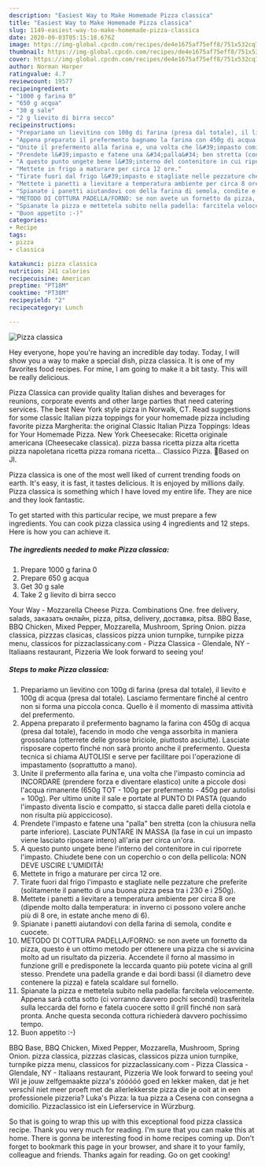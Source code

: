 ```yaml
---
description: "Easiest Way to Make Homemade Pizza classica"
title: "Easiest Way to Make Homemade Pizza classica"
slug: 1149-easiest-way-to-make-homemade-pizza-classica
date: 2020-09-03T05:15:18.676Z
image: https://img-global.cpcdn.com/recipes/de4e1675af75eff8/751x532cq70/pizza-classica-recipe-main-photo.jpg
thumbnail: https://img-global.cpcdn.com/recipes/de4e1675af75eff8/751x532cq70/pizza-classica-recipe-main-photo.jpg
cover: https://img-global.cpcdn.com/recipes/de4e1675af75eff8/751x532cq70/pizza-classica-recipe-main-photo.jpg
author: Norman Harper
ratingvalue: 4.7
reviewcount: 19577
recipeingredient:
- "1000 g farina 0"
- "650 g acqua"
- "30 g sale"
- "2 g lievito di birra secco"
recipeinstructions:
- "Prepariamo un lievitino con 100g di farina (presa dal totale), il lievito e 100g di acqua (presa dal totale). Lasciamo fermentare finché al centro non si forma una piccola conca. Quello è il momento di massima attività del prefermento."
- "Appena preparato il prefermento bagnamo la farina con 450g di acqua (presa dal totale), facendo in modo che venga assorbita in maniera grossolana (otterrete delle grosse briciole, piuttosto asciutte). Lasciate risposare coperto finché non sarà pronto anche il prefermento. Questa tecnica si chiama AUTOLISI e serve per facilitare poi l&#39;operazione di impastamento (soprattutto a mano)."
- "Unite il prefermento alla farina e, una volta che l&#39;impasto comincia ad INCORDARE (prendere forza e diventare elastico) unite a piccole dosi l&#39;acqua rimanente (650g TOT - 100g per prefermento - 450g per autolisi = 100g). Per ultimo unite il sale e portate al PUNTO DI PASTA (quando l&#39;impasto diventa liscio e compatto, si stacca dalle pareti della ciotola e non risulta più appiccicoso)."
- "Prendete l&#39;impasto e fatene una &#34;palla&#34; ben stretta (con la chiusura nella parte inferiore). Lasciate PUNTARE IN MASSA (la fase in cui un impasto viene lasciato riposare intero) all&#39;aria per circa un&#39;ora."
- "A questo punto ungete bene l&#39;interno del contenitore in cui riporrete l&#39;impasto. Chiudete bene con un coperchio o con della pellicola: NON DEVE USCIRE L&#39;UMIDITÀ!"
- "Mettete in frigo a maturare per circa 12 ore."
- "Tirate fuori dal frigo l&#39;impasto e stagliate nelle pezzature che preferite (solitamente il panetto di una buona pizza pesa tra i 230 e i 250g)."
- "Mettete i panetti a lievitare a temperatura ambiente per circa 8 ore (dipende molto dalla temperatura: in inverno ci possono volere anche più di 8 ore, in estate anche meno di 6)."
- "Spianate i panetti aiutandovi con della farina di semola, condite e cuocete."
- "METODO DI COTTURA PADELLA/FORNO: se non avete un fornetto da pizza, questo è un ottimo metodo per ottenere una pizza che si avvicina molto ad un risultato da pizzeria. Accendete il forno al massimo in funzione grill e predisponete la leccarda quanto più potete vicina al grill stesso. Prendete una padella grande e dai bordi bassi (il diametro deve contenere la pizza) e fatela scaldare sul fornello."
- "Spianate la pizza e mettetela subito nella padella: farcitela velocemente. Appena sarà cotta sotto (ci vorranno davvero pochi secondi) trasferitela sulla leccarda del forno e fatela cuocere sotto il grill finché non sarà pronta. Anche questa seconda cottura richiederà davvero pochissimo tempo."
- "Buon appetito :-)"
categories:
- Recipe
tags:
- pizza
- classica

katakunci: pizza classica 
nutrition: 241 calories
recipecuisine: American
preptime: "PT18M"
cooktime: "PT38M"
recipeyield: "2"
recipecategory: Lunch

---
```



![Pizza classica](https://img-global.cpcdn.com/recipes/de4e1675af75eff8/751x532cq70/pizza-classica-recipe-main-photo.jpg)

Hey everyone, hope you're having an incredible day today. Today, I will show you a way to make a special dish, pizza classica. It is one of my favorites food recipes. For mine, I am going to make it a bit tasty. This will be really delicious.

Pizza Classica can provide quality Italian dishes and beverages for reunions, corporate events and other large parties that need catering services. The best New York style pizza in Norwalk, CT. Read suggestions for some classic Italian pizza toppings for your homemade pizza including favorite pizza Margherita: the original Classic Italian Pizza Toppings: Ideas for Your Homemade Pizza. New York Cheesecake: Ricetta originale americana (Cheesecake classica). pizza bassa ricetta pizza alta ricetta pizza napoletana ricetta pizza romana ricetta… Classico Pizza. 📍Based on Jl.

Pizza classica is one of the most well liked of current trending foods on earth. It's easy, it is fast, it tastes delicious. It is enjoyed by millions daily. Pizza classica is something which I have loved my entire life. They are nice and they look fantastic.


To get started with this particular recipe, we must prepare a few ingredients. You can cook pizza classica using 4 ingredients and 12 steps. Here is how you can achieve it.

<!--inarticleads1-->

##### The ingredients needed to make Pizza classica:

1. Prepare 1000 g farina 0
1. Prepare 650 g acqua
1. Get 30 g sale
1. Take 2 g lievito di birra secco


Your Way - Mozzarella Cheese Pizza. Combinations One. free delivery, salads, заказать онлайн, pizza, pitsa, delivery, доставка, pitsa. BBQ Base, BBQ Chicken, Mixed Pepper, Mozzarella, Mushroom, Spring Onion. pizza classica, pizzzas clasicas, classicos pizza union turnpike, turnpike pizza menu, classicos for pizzaclassicany.com - Pizza Classica - Glendale, NY - Italiaans restaurant, Pizzeria We look forward to seeing you! 

<!--inarticleads2-->

##### Steps to make Pizza classica:

1. Prepariamo un lievitino con 100g di farina (presa dal totale), il lievito e 100g di acqua (presa dal totale). Lasciamo fermentare finché al centro non si forma una piccola conca. Quello è il momento di massima attività del prefermento.
1. Appena preparato il prefermento bagnamo la farina con 450g di acqua (presa dal totale), facendo in modo che venga assorbita in maniera grossolana (otterrete delle grosse briciole, piuttosto asciutte). Lasciate risposare coperto finché non sarà pronto anche il prefermento. Questa tecnica si chiama AUTOLISI e serve per facilitare poi l&#39;operazione di impastamento (soprattutto a mano).
1. Unite il prefermento alla farina e, una volta che l&#39;impasto comincia ad INCORDARE (prendere forza e diventare elastico) unite a piccole dosi l&#39;acqua rimanente (650g TOT - 100g per prefermento - 450g per autolisi = 100g). Per ultimo unite il sale e portate al PUNTO DI PASTA (quando l&#39;impasto diventa liscio e compatto, si stacca dalle pareti della ciotola e non risulta più appiccicoso).
1. Prendete l&#39;impasto e fatene una &#34;palla&#34; ben stretta (con la chiusura nella parte inferiore). Lasciate PUNTARE IN MASSA (la fase in cui un impasto viene lasciato riposare intero) all&#39;aria per circa un&#39;ora.
1. A questo punto ungete bene l&#39;interno del contenitore in cui riporrete l&#39;impasto. Chiudete bene con un coperchio o con della pellicola: NON DEVE USCIRE L&#39;UMIDITÀ!
1. Mettete in frigo a maturare per circa 12 ore.
1. Tirate fuori dal frigo l&#39;impasto e stagliate nelle pezzature che preferite (solitamente il panetto di una buona pizza pesa tra i 230 e i 250g).
1. Mettete i panetti a lievitare a temperatura ambiente per circa 8 ore (dipende molto dalla temperatura: in inverno ci possono volere anche più di 8 ore, in estate anche meno di 6).
1. Spianate i panetti aiutandovi con della farina di semola, condite e cuocete.
1. METODO DI COTTURA PADELLA/FORNO: se non avete un fornetto da pizza, questo è un ottimo metodo per ottenere una pizza che si avvicina molto ad un risultato da pizzeria. Accendete il forno al massimo in funzione grill e predisponete la leccarda quanto più potete vicina al grill stesso. Prendete una padella grande e dai bordi bassi (il diametro deve contenere la pizza) e fatela scaldare sul fornello.
1. Spianate la pizza e mettetela subito nella padella: farcitela velocemente. Appena sarà cotta sotto (ci vorranno davvero pochi secondi) trasferitela sulla leccarda del forno e fatela cuocere sotto il grill finché non sarà pronta. Anche questa seconda cottura richiederà davvero pochissimo tempo.
1. Buon appetito :-)


BBQ Base, BBQ Chicken, Mixed Pepper, Mozzarella, Mushroom, Spring Onion. pizza classica, pizzzas clasicas, classicos pizza union turnpike, turnpike pizza menu, classicos for pizzaclassicany.com - Pizza Classica - Glendale, NY - Italiaans restaurant, Pizzeria We look forward to seeing you! Wil je jouw zelfgemaakte pizza&#39;s zóóóóó goed en lekker maken, dat je het verschil niet meer proeft met de allerlekkerste pizza die je ooit at in een professionele pizzeria? Luka&#39;s Pizza: la tua pizza a Cesena con consegna a domicilio. Pizzaclassico ist ein Lieferservice in Würzburg. 

So that is going to wrap this up with this exceptional food pizza classica recipe. Thank you very much for reading. I'm sure that you can make this at home. There is gonna be interesting food in home recipes coming up. Don't forget to bookmark this page in your browser, and share it to your family, colleague and friends. Thanks again for reading. Go on get cooking!

